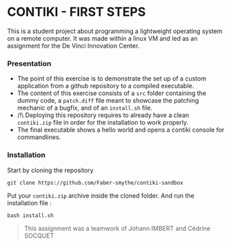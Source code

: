 
# CONTIKI - FIRST STEPS

This is a student project about programming a lightweight operating system on a remote computer.
It was made within a linux VM and led as an assignment for the De Vinci Innovation Center.
### Presentation

- The point of this exercise is to demonstrate the set up of a custom application from a github repository to a compiled executable.
- The content of this exercise consists of a `src` folder containing the dummy code, a `patch.diff` file meant to showcase the patching mechanic of a bugfix, and of an `install.sh` file.
- /!\ Deploying this repository requires to already have a clean `contiki.zip` file in order for the installation to work properly.
- The final executable shows a hello world and opens a contiki console for commandlines.

### Installation

Start by cloning the repository
```
git clone https://github.com/Faber-smythe/contiki-sandbox
```
Put your `contiki.zip` archive inside the cloned folder.
And run the installation file :
```
bash install.sh
```

> This assignment was a teamwork of Johann IMBERT and Cédrine SOCQUET
